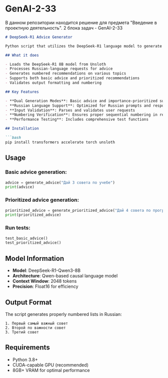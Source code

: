 # GenAI-2-33
В данном репозитории находится решение для предмета "Введение в проектную деятельность". 2 блока задач - GenAI-2-33


```markdown
# DeepSeek-R1 Advice Generator

Python script that utilizes the DeepSeek-R1 language model to generate personalized advice and recommendations in Russian.

## What it does

- Loads the DeepSeek-R1 8B model from Unsloth
- Processes Russian-language requests for advice
- Generates numbered recommendations on various topics
- Supports both basic advice and prioritized recommendations
- Validates output formatting and numbering

## Key Features

- **Dual Generation Modes**: Basic advice and importance-prioritized suggestions
- **Russian Language Support**: Optimized for Russian prompts and responses
- **Input Validation**: Parses and validates user requests
- **Numbering Verification**: Ensures proper sequential numbering in responses
- **Performance Testing**: Includes comprehensive test functions

## Installation

```bash
pip install transformers accelerate torch unsloth
```

## Usage

### Basic advice generation:
```python
advice = generate_advice("Дай 3 совета по учебе")
print(advice)
```

### Prioritized advice generation:
```python
prioritized_advice = generate_prioritized_advice("Дай 4 совета по программированию, пронумеруй по важности")
print(prioritized_advice)
```

### Run tests:
```python
test_basic_advice()
test_prioritized_advice()
```

## Model Information

- **Model**: DeepSeek-R1-Qwen3-8B
- **Architecture**: Qwen-based causal language model
- **Context Window**: 2048 tokens
- **Precision**: Float16 for efficiency

## Output Format

The script generates properly numbered lists in Russian:
```
1. Первый самый важный совет
2. Второй по важности совет
3. Третий совет
```

## Requirements

- Python 3.8+
- CUDA-capable GPU (recommended)
- 8GB+ VRAM for optimal performance
```
